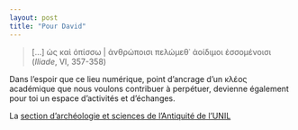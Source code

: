 ```yaml
---
layout: post
title: "Pour David"
---
```


> […] ὡς καὶ ὀπίσσω | ἀνθρώποισι πελώμεθ᾽ ἀοίδιμοι ἐσσομένοισι <br/>
> (*Iliade*, VI, 357-358)

Dans l’espoir que ce lieu numérique, point d’ancrage d’un κλέος académique que nous voulons contribuer à perpétuer, devienne également pour toi un espace d’activités et d’échanges.

La [section d’archéologie et sciences de l’Antiquité de l’UNIL](https://www.unil.ch/iasa/)